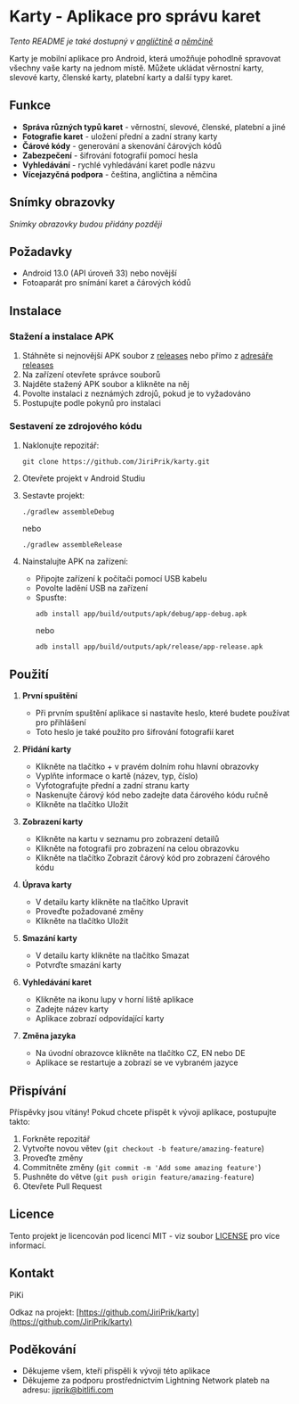 # Karty - Aplikace pro správu karet

*Tento README je také dostupný v [angličtině](README.md) a [němčině](README_DE.md)*

Karty je mobilní aplikace pro Android, která umožňuje pohodlně spravovat všechny vaše karty na jednom místě. Můžete ukládat věrnostní karty, slevové karty, členské karty, platební karty a další typy karet.

<!-- Logo aplikace bude přidáno později -->

## Funkce

- **Správa různých typů karet** - věrnostní, slevové, členské, platební a jiné
- **Fotografie karet** - uložení přední a zadní strany karty
- **Čárové kódy** - generování a skenování čárových kódů
- **Zabezpečení** - šifrování fotografií pomocí hesla
- **Vyhledávání** - rychlé vyhledávání karet podle názvu
- **Vícejazyčná podpora** - čeština, angličtina a němčina

## Snímky obrazovky

*Snímky obrazovky budou přidány později*

## Požadavky

- Android 13.0 (API úroveň 33) nebo novější
- Fotoaparát pro snímání karet a čárových kódů

## Instalace

### Stažení a instalace APK

1. Stáhněte si nejnovější APK soubor z [releases](https://github.com/JiriPrik/karty/releases) nebo přímo z [adresáře releases](releases/app-release.apk)
2. Na zařízení otevřete správce souborů
3. Najděte stažený APK soubor a klikněte na něj
4. Povolte instalaci z neznámých zdrojů, pokud je to vyžadováno
5. Postupujte podle pokynů pro instalaci

### Sestavení ze zdrojového kódu

1. Naklonujte repozitář:
   ```
   git clone https://github.com/JiriPrik/karty.git
   ```

2. Otevřete projekt v Android Studiu

3. Sestavte projekt:
   ```
   ./gradlew assembleDebug
   ```
   nebo
   ```
   ./gradlew assembleRelease
   ```

4. Nainstalujte APK na zařízení:
   - Připojte zařízení k počítači pomocí USB kabelu
   - Povolte ladění USB na zařízení
   - Spusťte:
     ```
     adb install app/build/outputs/apk/debug/app-debug.apk
     ```
     nebo
     ```
     adb install app/build/outputs/apk/release/app-release.apk
     ```

## Použití

1. **První spuštění**
   - Při prvním spuštění aplikace si nastavíte heslo, které budete používat pro přihlášení
   - Toto heslo je také použito pro šifrování fotografií karet

2. **Přidání karty**
   - Klikněte na tlačítko + v pravém dolním rohu hlavní obrazovky
   - Vyplňte informace o kartě (název, typ, číslo)
   - Vyfotografujte přední a zadní stranu karty
   - Naskenujte čárový kód nebo zadejte data čárového kódu ručně
   - Klikněte na tlačítko Uložit

3. **Zobrazení karty**
   - Klikněte na kartu v seznamu pro zobrazení detailů
   - Klikněte na fotografii pro zobrazení na celou obrazovku
   - Klikněte na tlačítko Zobrazit čárový kód pro zobrazení čárového kódu

4. **Úprava karty**
   - V detailu karty klikněte na tlačítko Upravit
   - Proveďte požadované změny
   - Klikněte na tlačítko Uložit

5. **Smazání karty**
   - V detailu karty klikněte na tlačítko Smazat
   - Potvrďte smazání karty

6. **Vyhledávání karet**
   - Klikněte na ikonu lupy v horní liště aplikace
   - Zadejte název karty
   - Aplikace zobrazí odpovídající karty

7. **Změna jazyka**
   - Na úvodní obrazovce klikněte na tlačítko CZ, EN nebo DE
   - Aplikace se restartuje a zobrazí se ve vybraném jazyce

## Přispívání

Příspěvky jsou vítány! Pokud chcete přispět k vývoji aplikace, postupujte takto:

1. Forkněte repozitář
2. Vytvořte novou větev (`git checkout -b feature/amazing-feature`)
3. Proveďte změny
4. Commitněte změny (`git commit -m 'Add some amazing feature'`)
5. Pushněte do větve (`git push origin feature/amazing-feature`)
6. Otevřete Pull Request

## Licence

Tento projekt je licencován pod licencí MIT - viz soubor [LICENSE](LICENSE) pro více informací.

## Kontakt

PiKi

Odkaz na projekt: [https://github.com/JiriPrik/karty](https://github.com/JiriPrik/karty)

## Poděkování

- Děkujeme všem, kteří přispěli k vývoji této aplikace
- Děkujeme za podporu prostřednictvím Lightning Network plateb na adresu: jiprik@bitlifi.com
